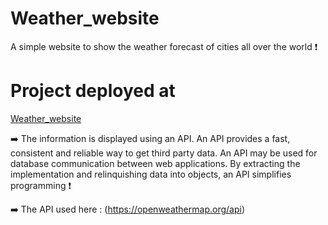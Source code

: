 # Weather_website
A simple website to show the weather forecast of cities all over the world ❗
 
 # Project deployed at

<a href="https://github.com/gaurav-gulia/Weather_website/">Weather_website</a>


➡️ The information is displayed using an API. An API provides a fast, consistent and reliable way to get third party data. An API may be used for database communication between web applications. By extracting the implementation and relinquishing data into objects, an API simplifies programming ❗

➡️ The API used here : (https://openweathermap.org/api)
